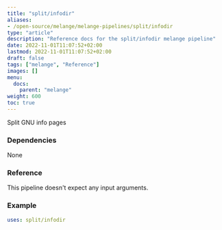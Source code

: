 ```yaml
---
title: "split/infodir"
aliases:
- /open-source/melange/melange-pipelines/split/infodir
type: "article"
description: "Reference docs for the split/infodir melange pipeline"
date: 2022-11-01T11:07:52+02:00
lastmod: 2022-11-01T11:07:52+02:00
draft: false
tags: ["melange", "Reference"]
images: []
menu:
  docs:
    parent: "melange"
weight: 600
toc: true
---
```



Split GNU info pages

### Dependencies
None

### Reference
This pipeline doesn't expect any input arguments.

### Example
```yaml
uses: split/infodir

```

